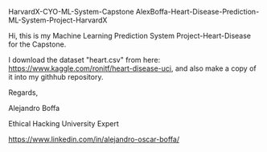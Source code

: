 HarvardX-CYO-ML-System-Capstone
AlexBoffa-Heart-Disease-Prediction-ML-System-Project-HarvardX

Hi, this is my Machine Learning Prediction System Project-Heart-Disease for the Capstone.

I download the dataset "heart.csv" from here: https://www.kaggle.com/ronitf/heart-disease-uci,
and also make a copy of it into my githhub repository.

Regards,

Alejandro Boffa

Ethical Hacking University Expert

https://www.linkedin.com/in/alejandro-oscar-boffa/
